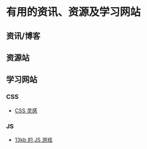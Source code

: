 # 有用的资讯、资源及学习网站

## 资讯/博客

## 资源站

## 学习网站

### CSS

- [CSS 灵感](https://chokcoco.github.io/CSS-Inspiration/#/)

### JS

- [13kb 的 JS 游戏](https://js13kgames.com/)
